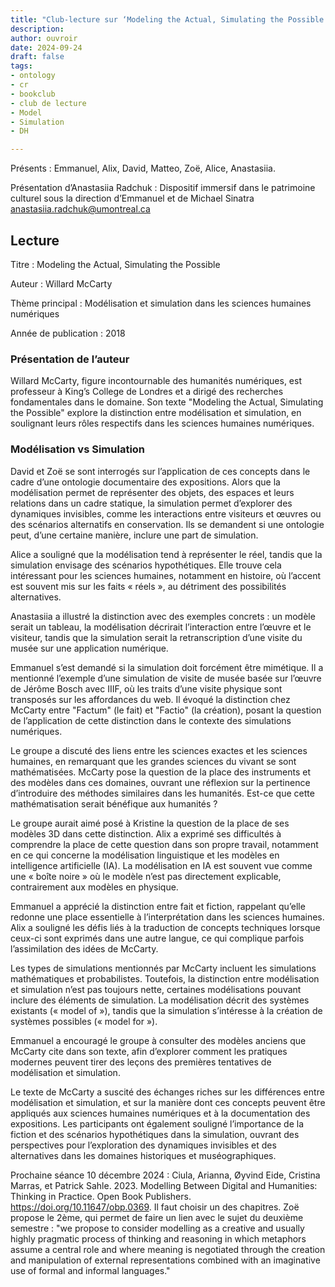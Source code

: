```yaml
---
title: "Club-lecture sur ‘Modeling the Actual, Simulating the Possible’ de Willard McCarthy"
description: 
author: ouvroir
date: 2024-09-24
draft: false
tags: 
- ontology
- cr
- bookclub
- club de lecture
- Model
- Simulation
- DH

---
```


Présents : Emmanuel, Alix, David, Matteo, Zoë, Alice, Anastasiia. 

Présentation d’Anastasiia Radchuk : Dispositif immersif dans le patrimoine culturel sous la direction d’Emmanuel et de Michael Sinatra
anastasiia.radchuk@umontreal.ca

## Lecture 

Titre : Modeling the Actual, Simulating the Possible

Auteur : Willard McCarty  

Thème principal : Modélisation et simulation dans les sciences humaines numériques  

Année de publication : 2018

### Présentation de l’auteur
Willard McCarty, figure incontournable des humanités numériques, est professeur à King’s College de Londres et a dirigé des recherches fondamentales dans le domaine. Son texte "Modeling the Actual, Simulating the Possible" explore la distinction entre modélisation et simulation, en soulignant leurs rôles respectifs dans les sciences humaines numériques.

###  Modélisation vs Simulation 
David et Zoë se sont interrogés sur l’application de ces concepts dans le cadre d’une ontologie documentaire des expositions. Alors que la modélisation permet de représenter des objets, des espaces et leurs relations dans un cadre statique, la simulation permet d’explorer des dynamiques invisibles, comme les interactions entre visiteurs et œuvres ou des scénarios alternatifs en conservation. Ils se demandent si une ontologie peut, d’une certaine manière, inclure une part de simulation.

Alice a souligné que la modélisation tend à représenter le réel, tandis que la simulation envisage des scénarios hypothétiques. Elle trouve cela intéressant pour les sciences humaines, notamment en histoire, où l’accent est souvent mis sur les faits « réels », au détriment des possibilités alternatives.

Anastasiia a illustré la distinction avec des exemples concrets : un modèle serait un tableau, la modélisation décrirait l’interaction entre l’œuvre et le visiteur, tandis que la simulation serait la retranscription d’une visite du musée sur une application numérique.

Emmanuel s’est demandé si la simulation doit forcément être mimétique. Il a mentionné l’exemple d’une simulation de visite de musée basée sur l’œuvre de Jérôme Bosch avec IIIF, où les traits d’une visite physique sont transposés sur les affordances du web. Il évoqué la distinction chez McCarty entre "Factum" (le fait) et "Factio" (la création), posant la question de l’application de cette distinction dans le contexte des simulations numériques.

Le groupe a discuté des liens entre les sciences exactes et les sciences humaines, en remarquant que les grandes sciences du vivant se sont mathématisées. McCarty pose la question de la place des instruments et des modèles dans ces domaines, ouvrant une réflexion sur la pertinence d’introduire des méthodes similaires dans les humanités. Est-ce que cette mathématisation serait bénéfique aux humanités ?

Le groupe aurait aimé posé à Kristine la question de la place de ses modèles 3D dans cette distinction. Alix a exprimé ses difficultés à comprendre la place de cette question dans son propre travail, notamment en ce qui concerne la modélisation linguistique et les modèles en intelligence artificielle (IA). La modélisation en IA est souvent vue comme une « boîte noire » où le modèle n’est pas directement explicable, contrairement aux modèles en physique.

Emmanuel a apprécié la distinction entre fait et fiction, rappelant qu’elle redonne une place essentielle à l’interprétation dans les sciences humaines. Alix a souligné les défis liés à la traduction de concepts techniques lorsque ceux-ci sont exprimés dans une autre langue, ce qui complique parfois l’assimilation des idées de McCarty.

Les types de simulations mentionnés par McCarty incluent les simulations mathématiques et probabilistes. Toutefois, la distinction entre modélisation et simulation n’est pas toujours nette, certaines modélisations pouvant inclure des éléments de simulation. La modélisation décrit des systèmes existants (« model of »), tandis que la simulation s’intéresse à la création de systèmes possibles (« model for »).

Emmanuel a encouragé le groupe à consulter des modèles anciens que McCarty cite dans son texte, afin d’explorer comment les pratiques modernes peuvent tirer des leçons des premières tentatives de modélisation et simulation.

Le texte de McCarty a suscité des échanges riches sur les différences entre modélisation et simulation, et sur la manière dont ces concepts peuvent être appliqués aux sciences humaines numériques et à la documentation des expositions. Les participants ont également souligné l’importance de la fiction et des scénarios hypothétiques dans la simulation, ouvrant des perspectives pour l’exploration des dynamiques invisibles et des alternatives dans les domaines historiques et muséographiques.

Prochaine séance 10 décembre 2024 : 
Ciula, Arianna, Øyvind Eide, Cristina Marras, et Patrick Sahle. 2023. Modelling Between Digital and Humanities: Thinking in Practice. Open Book Publishers. https://doi.org/10.11647/obp.0369.
Il faut choisir un des chapitres. Zoë propose le 2ème, qui permet de faire un lien avec le sujet du deuxième semestre : "we propose to consider modelling as a creative and usually highly pragmatic process of thinking and reasoning in which metaphors assume a central role and where meaning is negotiated through the creation and manipulation of external representations combined with an imaginative use of formal and informal languages."